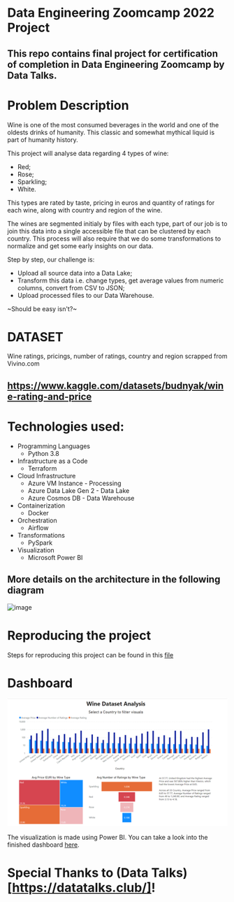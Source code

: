# Data Engineering Zoomcamp 2022 Project

## This repo contains final project for certification of completion in Data Engineering Zoomcamp by Data Talks.  

# Problem Description

Wine is one of the most consumed beverages in the world and one of the oldests drinks of humanity. This classic and somewhat mythical liquid is part of humanity history. 

This project will analyse data regarding 4 types of wine: 
* Red; 
* Rose; 
* Sparkling; 
* White. 

This types are rated by taste, pricing in euros and quantity of ratings for each wine, along with country and region of the wine.

The wines are segmented initialy by files with each type, part of our job is to join this data into a single accessible file that can be clustered by each country. 
This process will also require that we do some transformations to normalize and get some early insights on our data.

Step by step, our challenge is:
* Upload all source data into a Data Lake;
* Transform this data i.e. change types, get average values from numeric columns, convert from CSV to JSON;
* Upload processed files to our Data Warehouse.

~Should be easy isn't?~

# DATASET

Wine ratings, pricings, number of ratings, country and region scrapped from Vivino.com

## https://www.kaggle.com/datasets/budnyak/wine-rating-and-price

# Technologies used: 

* Programming Languages
    * Python 3.8
* Infrastructure as a Code
    * Terraform
* Cloud Infrastructure
    * Azure VM Instance - Processing
    * Azure Data Lake Gen 2 - Data Lake
    * Azure Cosmos DB - Data Warehouse
* Containerization
    * Docker
* Orchestration
    * Airflow
* Transformations
    * PySpark
* Visualization
    * Microsoft Power BI

## More details on the architecture in the following diagram

![image](https://user-images.githubusercontent.com/58035475/163897728-cf139886-993e-4992-b107-b52ed6a32285.png)

# Reproducing the project

Steps for reproducing this project can be found in this [file](/steps.md)

# Dashboard

![Architecture](/images/dashboard.png)

The visualization is made using Power BI. You can take a look into the finished dashboard [here](https://app.powerbi.com/view?r=eyJrIjoiN2Y2NmMwZmUtNGFhNS00N2IzLTk2NWUtNjQyMTRhMWNhNDI2IiwidCI6IjA0NDc2NjVjLWViZTUtNDJiMy05ODU1LTRkMDdmY2M0YzBmZCJ9&pageName=ReportSection).



# Special Thanks to (Data Talks)[https://datatalks.club/]! 
